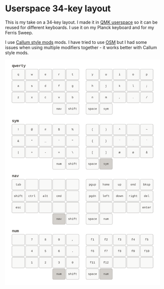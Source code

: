 # Userspace 34-key layout
This is my take on a 34-key layout. I made it in [QMK userspace](https://docs.qmk.fm/#/feature_userspace?id=userspace-sharing-code-between-keymaps) so it can be reused for different keyboards. I use it on my Planck keyboard and for my Ferris Sweep.    

I use [Callum style mods](https://github.com/callum-oakley/qmk_firmware/tree/master/users/callum) mods. I have tried to use [OSM](https://docs.qmk.fm/#/one_shot_keys?id=one-shot-keys) but I had some issues when using multiple modifiers together - it works better with Callum style mods. 

![keymap](./keymap_3x5_2.svg)
